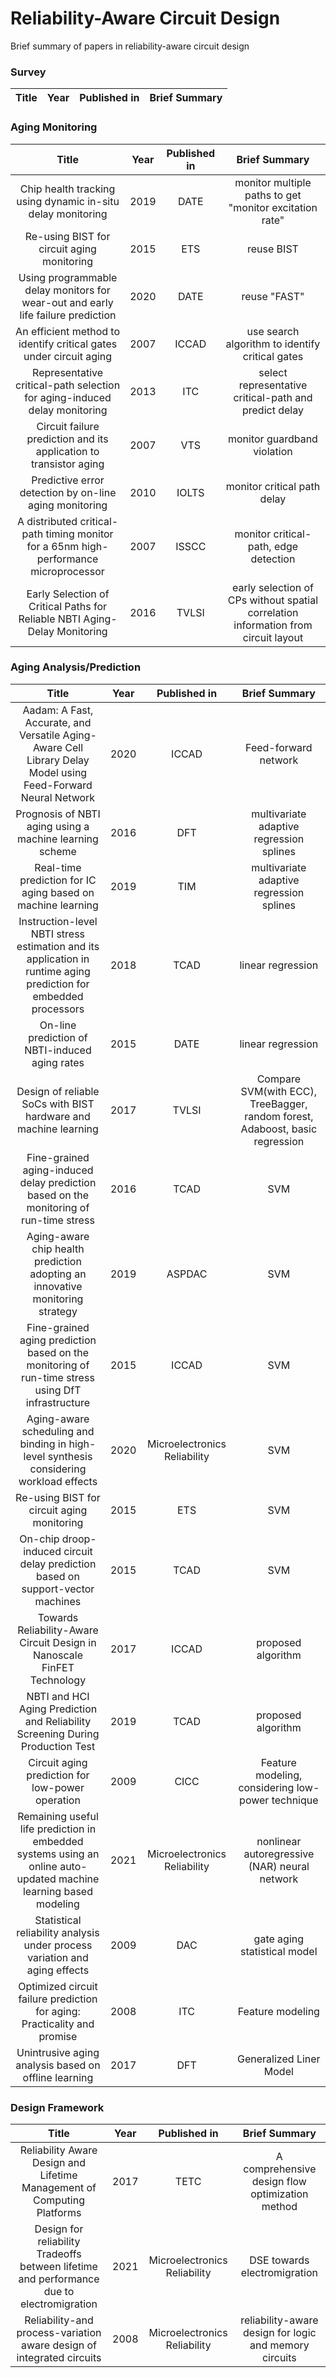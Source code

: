# Reliability-Aware Circuit Design

Brief summary of papers in reliability-aware circuit design

### Survey
| Title | Year | Published in | Brief Summary |
| :---: | :--: | :----------: | :-----: |

### Aging Monitoring

| Title | Year | Published in | Brief Summary |
| :---: | :--: | :----------: | :-----: |
| Chip health tracking using dynamic in-situ delay monitoring | 2019 | DATE | monitor multiple paths to get "monitor excitation rate" |
| Re-using BIST for circuit aging monitoring | 2015 | ETS | reuse BIST |
| Using programmable delay monitors for wear-out and early life failure prediction | 2020 | DATE | reuse "FAST" | 
| An efficient method to identify critical gates under circuit aging | 2007 | ICCAD | use search algorithm to identify critical gates |
| Representative critical-path selection for aging-induced delay monitoring | 2013 | ITC | select representative critical-path and predict delay |
| Circuit failure prediction and its application to transistor aging | 2007 | VTS | monitor guardband violation |
| Predictive error detection by on-line aging monitoring | 2010 | IOLTS | monitor critical path delay |
| A distributed critical-path timing monitor for a 65nm high-performance microprocessor | 2007 | ISSCC | monitor critical-path, edge detection |
| Early Selection of Critical Paths for Reliable NBTI Aging-Delay Monitoring | 2016 | TVLSI | early selection of CPs without spatial correlation information from circuit layout |

### Aging Analysis/Prediction

| Title | Year | Published in | Brief Summary |
| :---: | :--: | :----------: | :-----: |
| Aadam: A Fast, Accurate, and Versatile Aging-Aware Cell Library Delay Model using Feed-Forward Neural Network | 2020 | ICCAD | Feed-forward network |
| Prognosis of NBTI aging using a machine learning scheme | 2016 | DFT | multivariate adaptive regression splines |
| Real-time prediction for IC aging based on machine learning | 2019 | TIM | multivariate adaptive regression splines |
| Instruction-level NBTI stress estimation and its application in runtime aging prediction for embedded processors | 2018 | TCAD | linear regression |
| On-line prediction of NBTI-induced aging rates | 2015 | DATE | linear regression | 
| Design of reliable SoCs with BIST hardware and machine learning | 2017 | TVLSI | Compare SVM(with ECC), TreeBagger, random forest, Adaboost, basic regression | 
| Fine-grained aging-induced delay prediction based on the monitoring of run-time stress | 2016 | TCAD | SVM |
| Aging-aware chip health prediction adopting an innovative monitoring strategy | 2019 | ASPDAC | SVM |
| Fine-grained aging prediction based on the monitoring of run-time stress using DfT infrastructure | 2015 | ICCAD | SVM |
| Aging-aware scheduling and binding in high-level synthesis considering workload effects | 2020 | Microelectronics Reliability | SVM |
| Re-using BIST for circuit aging monitoring | 2015 | ETS | SVM |
| On-chip droop-induced circuit delay prediction based on support-vector machines | 2015 | TCAD | SVM |
| Towards Reliability-Aware Circuit Design in Nanoscale FinFET Technology | 2017 | ICCAD | proposed algorithm | 
| NBTI and HCI Aging Prediction and Reliability Screening During Production Test | 2019 | TCAD | proposed algorithm |
| Circuit aging prediction for low-power operation | 2009 | CICC | Feature modeling, considering low-power technique |
| Remaining useful life prediction in embedded systems using an online auto-updated machine learning based modeling | 2021 | Microelectronics Reliability | nonlinear autoregressive (NAR) neural network |
| Statistical reliability analysis under process variation and aging effects | 2009 | DAC | gate aging statistical model |
| Optimized circuit failure prediction for aging: Practicality and promise | 2008 | ITC | Feature modeling |
| Unintrusive aging analysis based on offline learning | 2017 | DFT | Generalized Liner Model |

### Design Framework

| Title | Year | Published in | Brief Summary |
| :---: | :--: | :----------: | :-----: |
| Reliability Aware Design and Lifetime Management of Computing Platforms | 2017 | TETC | A comprehensive design flow optimization method |
| Design for reliability Tradeoffs between lifetime and performance due to electromigration | 2021 | Microelectronics Reliability | DSE towards electromigration | 
| Reliability-and process-variation aware design of integrated circuits | 2008 | Microelectronics Reliability |  reliability-aware design for logic and memory circuits |